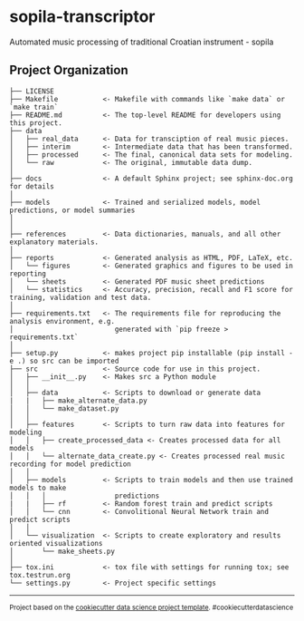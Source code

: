 sopila-transcriptor
==============================

Automated music processing of traditional Croatian instrument - sopila

Project Organization
------------

    ├── LICENSE
    ├── Makefile           <- Makefile with commands like `make data` or `make train`
    ├── README.md          <- The top-level README for developers using this project.
    ├── data
    │   ├── real_data      <- Data for transciption of real music pieces.
    │   ├── interim        <- Intermediate data that has been transformed.
    │   ├── processed      <- The final, canonical data sets for modeling.
    │   └── raw            <- The original, immutable data dump.
    │
    ├── docs               <- A default Sphinx project; see sphinx-doc.org for details
    │
    ├── models             <- Trained and serialized models, model predictions, or model summaries
    │
    │
    ├── references         <- Data dictionaries, manuals, and all other explanatory materials.
    │
    ├── reports            <- Generated analysis as HTML, PDF, LaTeX, etc.
    │   └── figures        <- Generated graphics and figures to be used in reporting
    │   └── sheets         <- Generated PDF music sheet predictions
    │   └── statistics     <- Accuracy, precision, recall and F1 score for training, validation and test data.
    │
    ├── requirements.txt   <- The requirements file for reproducing the analysis environment, e.g.
    │                         generated with `pip freeze > requirements.txt`
    │
    ├── setup.py           <- makes project pip installable (pip install -e .) so src can be imported
    ├── src                <- Source code for use in this project.
    │   ├── __init__.py    <- Makes src a Python module
    │   │
    │   ├── data           <- Scripts to download or generate data
    |   |   ├── make_alternate_data.py
    │   │   └── make_dataset.py
    │   │
    │   ├── features       <- Scripts to turn raw data into features for modeling
    │   │   ├── create_processed_data <- Creates processed data for all models
    │   │   └── alternate_data_create.py <- Creates processed real music recording for model prediction
    │   │
    │   ├── models         <- Scripts to train models and then use trained models to make
    │   │   │                 predictions
    |   |   ├── rf         <- Random forest train and predict scripts
    │   │   └── cnn        <- Convolitional Neural Network train and predict scripts
    │   │
    │   └── visualization  <- Scripts to create exploratory and results oriented visualizations
    │       └── make_sheets.py
    │
    ├── tox.ini            <- tox file with settings for running tox; see tox.testrun.org
    └── settings.py        <- Project specific settings


--------

<p><small>Project based on the <a target="_blank" href="https://drivendata.github.io/cookiecutter-data-science/">cookiecutter data science project template</a>. #cookiecutterdatascience</small></p>
